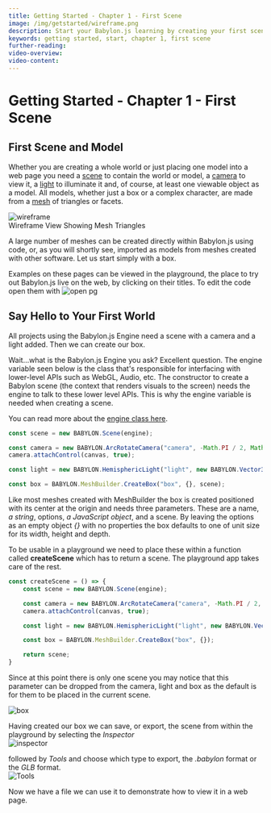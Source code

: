 ```yaml
---
title: Getting Started - Chapter 1 - First Scene
image: /img/getstarted/wireframe.png
description: Start your Babylon.js learning by creating your first scene and model.
keywords: getting started, start, chapter 1, first scene
further-reading: 
video-overview:
video-content:
---
```


# Getting Started - Chapter 1 - First Scene

## First Scene and Model
Whether you are creating a whole world or just placing one model into a web page you need a [scene](/features/featuresDeepDive/scene) to contain the world or model, a [camera](/features/featuresDeepDive/cameras) to view it, a [light](/features/featuresDeepDive/lights) to illuminate it and, of course, at least one viewable object as a model. All models, whether just a box or a complex character, are made from a [mesh](/features/featuresDeepDive/mesh) of triangles or facets.


![wireframe](/img/getstarted/wireframe.png)  
Wireframe View Showing Mesh Triangles

A large number of meshes can be created directly within Babylon.js using code, or, as you will shortly see, imported as models from meshes created with other software. Let us start simply with a box.

Examples on these pages can be viewed in the playground, the place to try out Babylon.js live on the web, by clicking on their titles. To edit the code open them with ![open pg](/img/getstarted/openpg.png?expandable=false)

## Say Hello to Your First World

All projects using the Babylon.js Engine need a scene with a camera and a light added. Then we can create our box.

Wait...what is the Babylon.js Engine you ask? Excellent question. The engine variable seen below is the class that's responsible for interfacing with lower-level APIs such as WebGL, Audio, etc. The constructor to create a Babylon scene (the context that renders visuals to the screen) needs the engine to talk to these lower level APIs. This is why the engine variable is needed when creating a scene.

You can read more about the [engine class here](/typedoc/classes/babylon.engine). 

```javascript
const scene = new BABYLON.Scene(engine);

const camera = new BABYLON.ArcRotateCamera("camera", -Math.PI / 2, Math.PI / 2.5, 3, new BABYLON.Vector3(0, 0, 0), scene);
camera.attachControl(canvas, true);

const light = new BABYLON.HemisphericLight("light", new BABYLON.Vector3(0, 1, 0), scene);

const box = BABYLON.MeshBuilder.CreateBox("box", {}, scene);
```

Like most meshes created with MeshBuilder the box is created positioned with its center at the origin and needs three parameters. These are a name, *a string*,  options, *a JavaScript object*, and a scene. By leaving the options as an empty object *{}* with no properties the box defaults to one of unit size for its width, height and depth. 

To be usable in a playground we need to place these within a function called **createScene** which has to return a scene. The playground app takes care of the rest.

```javascript
const createScene = () => {
    const scene = new BABYLON.Scene(engine);

    const camera = new BABYLON.ArcRotateCamera("camera", -Math.PI / 2, Math.PI / 2.5, 3, new BABYLON.Vector3(0, 0, 0));
    camera.attachControl(canvas, true);

    const light = new BABYLON.HemisphericLight("light", new BABYLON.Vector3(0, 1, 0));

    const box = BABYLON.MeshBuilder.CreateBox("box", {});

    return scene;
}
```

Since at this point there is only one scene you may notice that this parameter can be dropped from the camera, light and box as the default is for them to be placed in the current scene.

<Playground id="#KBS9I5" title="Getting Started First Scene Playground" description="Getting Started First Scene Playground." image="/img/playgroundsAndNMEs/gettingStartedFirstScene.jpg"/>

![box](/img/getstarted/house0.png)

Having created our box we can save, or export, the scene from within the playground by selecting the *Inspector*  
![inspector](/img/getstarted/pgpartmenu.png)    

followed by *Tools* and choose which type to export, the *.babylon* format or the *GLB* format.  
![Tools](/img/getstarted/export.png)

Now we have a file we can use it to demonstrate how to view it in a web page.

